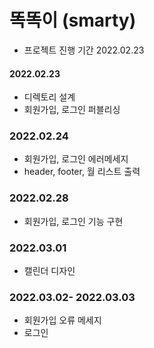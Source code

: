 # 똑똑이 (smarty)
- 프로젝트 진행 기간 2022.02.23

#### 2022.02.23
- 디렉토리 설계
- 회원가입, 로그인 퍼블리싱

### 2022.02.24
- 회원가입, 로그인 에러메세지
- header, footer, 월 리스트 출력

### 2022.02.28
- 회원가입, 로그인 기능 구현

### 2022.03.01
- 캘린더 디자인

### 2022.03.02- 2022.03.03
- 회원가입 오류 메세지 
- 로그인